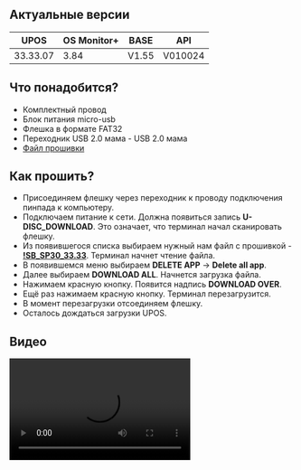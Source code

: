 <style>
   .markdown-content h2 {  
      margin-top: 2rem; 
      margin-bottom: 2rem; 
      font-size: 1.875rem; 
   }
   .markdown-content ul {
      list-style-type: disc; 
      font-size: 1.25rem; 
      display: flex; 
      flex-direction: column; 
      gap: 1rem; 
      padding-left: 20px; 
   }
   .markdown-content a:hover {
      text-decoration: underline;
   }
   .markdown-content table {
      min-width: 100%;
   }
   .markdown-content th {
      padding-left: 0.5rem;    
      padding-right: 0.5rem;   
      padding-top: 0.5rem;     
      padding-bottom: 0.5rem;  
      text-align: left;        
      font-size: 0.875rem;     
      line-height: 1.25rem;    
      font-weight: 500;        
      border: 1px solid;       
      border-color: #e5e7eb;
   }
   .markdown-content td {
      padding: 0.75rem 0.5rem;
      font-size: 0.875rem;
      line-height: 1.25rem;
      border: 1px solid #e5e7eb;
   }
</style>

## <a id="1">Актуальные версии</a>

<div class="overflow-x-auto whitespace-nowrap">

| UPOS     | OS Monitor+ | BASE  | API     |
| -------- | ----------- | ----- | ------- |
| 33.33.07 | 3.84        | V1.55 | V010024 |

</div>

## <a id="2">Что понадобится?</a>

- Комплектный провод
- Блок питания micro-usb
- Флешка в формате FAT32
- Переходник USB 2.0 мама - USB 2.0 мама
- [Файл прошивки](https://disk.yandex.ru/d/4fC0Y01j_Gu1-A)

## <a id="3">Как прошить?</a>

- Присоединяем флешку через переходник к проводу подключения пинпада к компьютеру.
- Подключаем питание к сети. Должна появиться запись **U-DISC_DOWNLOAD**. Это означает, что терминал начал сканировать флешку.
- Из появившегося списка выбираем нужный нам файл с прошивкой - **[!SB_SP30_33.33](https://disk.yandex.ru/d/4fC0Y01j_Gu1-A)**. Терминал начнет чтение файла.
- В появившемся меню выбираем **DELETE APP** → **Delete all app**.
- Далее выбираем **DOWNLOAD ALL**. Начнется загрузка файла.
- Нажимаем красную кнопку. Появится надпись **DOWNLOAD OVER**.
- Ещё раз нажимаем красную кнопку. Терминал перезагрузится.
- В момент перезагрузки отсоединяем флешку.
- Осталось дождаться загрузки UPOS.

## <a id="4">Видео</a>

<video width="320" height="180" controls>
    <source src="/content/pax-sp30/video/PAX SP30.mp4" type="video/mp4" />
</video>
